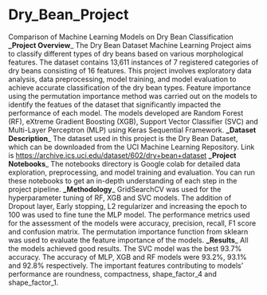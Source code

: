 # Dry_Bean_Project
Comparison of Machine Learning Models on Dry Bean Classification
**_Project Overview**_
The Dry Bean Dataset Machine Learning Project aims to classify different types of dry beans based on various morphological features. The dataset contains 13,611 instances of 7 registered categories of dry beans consisting of 16 features. This project involves exploratory data analysis, data preprocessing, model training, and model evaluation to achieve accurate classification of the dry bean types. Feature importance using the permutation importance method was carried out on the models to identify the featues of the dataset that significantly impacted the performance of each model. The models developed are Random Forest (RF), eXtreme Gradient Boosting (XGB), Support Vector Classifier (SVC) and Multi-Layer Perceptron (MLP) using Keras Sequential Framework.
**_Dataset Description**_
The dataset used in this project is the Dry Bean Dataset, which can be downloaded from the UCI Machine Learning Repository. Link is https://archive.ics.uci.edu/dataset/602/dry+bean+dataset
**_Project Notebooks**_
The notebooks directory is Google colab for detailed data exploration, preprocessing, and model training and evaluation. You can run these notebooks to get an in-depth understanding of each step in the project pipeline.
**_Methodology**_
GridSearchCV was used for the hyperparameter tuning of RF, XGB and SVC models. The addition of Dropout layer, Early stopping, L2 regularizer and increasing the epoch to 100 was used to fine tune the MLP model. The performance metrics used for the assessment of the models were accuracy, precision, recall, F1 score and confusion matrix. The permutation importance function from sklearn was used to evaluate the feature importance of the models.
**_Results**_
All the models achieved good results. The SVC model was the best 93.7% accuracy. The accuracy of MLP, XGB and RF models were 93.2%, 93.1% and 92.8% respectively. The important features contributing to models’ performance are roundness, compactness, shape_factor_4 and shape_factor_1.
